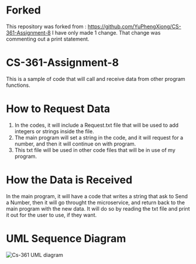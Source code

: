 # Forked
This repository was forked from : https://github.com/YuPhengXiong/CS-361-Assignment-8
I have only made 1 change. That change was commenting out a print statement. 


# CS-361-Assignment-8
This is a sample of code that will call and receive data from other program functions.

# How to Request Data
1. In the codes, it will include a Request.txt file that will be used to add integers or strings inside the file.
2. The main program will set a string in the code, and it will request for a number, and then it will continue on with program.
3. This txt file will be used in other code files that will be in use of my program. 

# How the Data is Received
In the main program, it will have a code that writes a string that ask to Send a Number, then it will go throught the microservice, and 
return back to the main program with the new data. 
It will do so by reading the txt file and print it out for the user to use, if they want.

# UML Sequence Diagram 

![Cs-361 UML diagram](https://github.com/YuPhengXiong/CS-361-Assignment-8/assets/129924064/bdf1a4ef-0c95-4eba-9d75-672deda05fd5)
